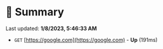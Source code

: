 # 📖 Summary
Last updated: **1/8/2023, 5:46:33 AM**

- `GET` [https://google.com](https://google.com) - **Up** (191ms)
